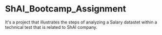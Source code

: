 # ShAI_Bootcamp_Assignment
It's a project that illustrates the steps of analyzing a Salary datastet within a technical test that is related to ShAI company.
